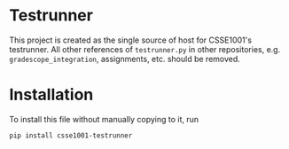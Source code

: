 # Testrunner
This project is created as the single source of host for CSSE1001's testrunner. All other
references of `testrunner.py` in other repositories, e.g. `gradescope_integration`,
assignments, etc. should be removed.

# Installation
To install this file without manually copying to it, run
```sh
pip install csse1001-testrunner
```
